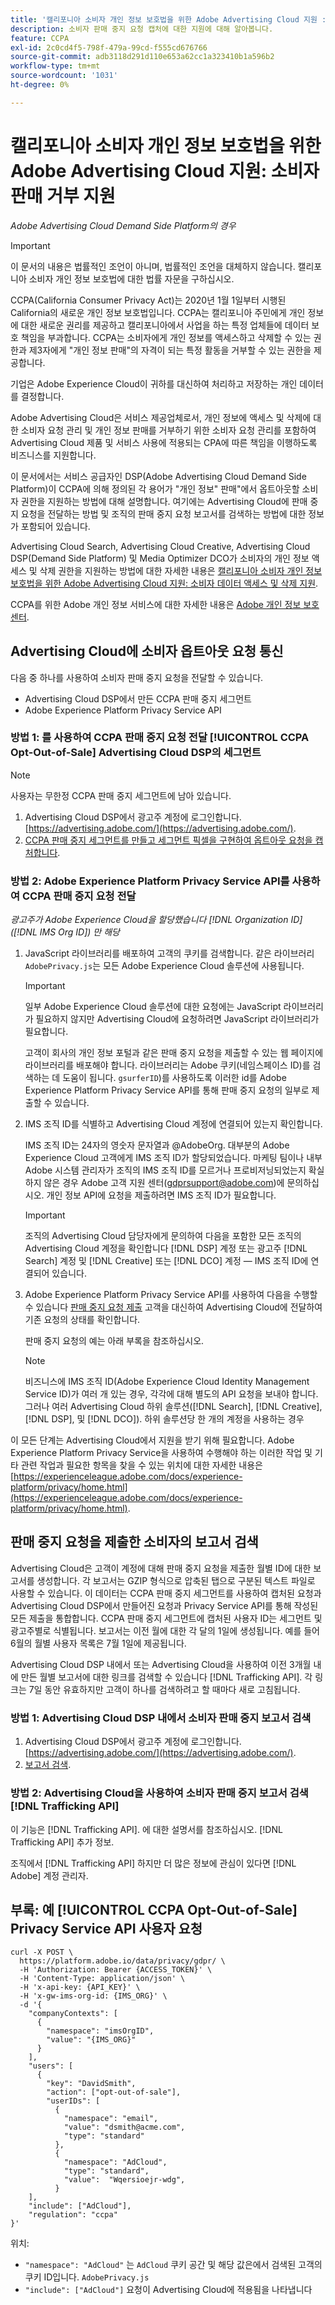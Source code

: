 ```yaml
---
title: '캘리포니아 소비자 개인 정보 보호법을 위한 Adobe Advertising Cloud 지원 : 소비자 판매 중지 지원'
description: 소비자 판매 중지 요청 캡처에 대한 지원에 대해 알아봅니다.
feature: CCPA
exl-id: 2c0cd4f5-798f-479a-99cd-f555cd676766
source-git-commit: adb3118d291d110e653a62cc1a323410b1a596b2
workflow-type: tm+mt
source-wordcount: '1031'
ht-degree: 0%

---
```


# 캘리포니아 소비자 개인 정보 보호법을 위한 Adobe Advertising Cloud 지원: 소비자 판매 거부 지원

*Adobe Advertising Cloud Demand Side Platform의 경우*

>[!IMPORTANT]
>
>이 문서의 내용은 법률적인 조언이 아니며, 법률적인 조언을 대체하지 않습니다. 캘리포니아 소비자 개인 정보 보호법에 대한 법률 자문을 구하십시오.

CCPA(California Consumer Privacy Act)는 2020년 1월 1일부터 시행된 California의 새로운 개인 정보 보호법입니다. CCPA는 캘리포니아 주민에게 개인 정보에 대한 새로운 권리를 제공하고 캘리포니아에서 사업을 하는 특정 업체들에 데이터 보호 책임을 부과합니다. CCPA는 소비자에게 개인 정보를 액세스하고 삭제할 수 있는 권한과 제3자에게 &quot;개인 정보 판매&quot;의 자격이 되는 특정 활동을 거부할 수 있는 권한을 제공합니다.

기업은 Adobe Experience Cloud이 귀하를 대신하여 처리하고 저장하는 개인 데이터를 결정합니다.

Adobe Advertising Cloud은 서비스 제공업체로서, 개인 정보에 액세스 및 삭제에 대한 소비자 요청 관리 및 개인 정보 판매를 거부하기 위한 소비자 요청 관리를 포함하여 Advertising Cloud 제품 및 서비스 사용에 적용되는 CPA에 따른 책임을 이행하도록 비즈니스를 지원합니다.

이 문서에서는 서비스 공급자인 DSP(Adobe Advertising Cloud Demand Side Platform)이 CCPA에 의해 정의된 각 용어가 &quot;개인 정보&quot; 판매&quot;에서 옵트아웃할 소비자 권한을 지원하는 방법에 대해 설명합니다. 여기에는 Advertising Cloud에 판매 중지 요청을 전달하는 방법 및 조직의 판매 중지 요청 보고서를 검색하는 방법에 대한 정보가 포함되어 있습니다.

Advertising Cloud Search, Advertising Cloud Creative, Advertising Cloud DSP(Demand Side Platform) 및 Media Optimizer DCO가 소비자의 개인 정보 액세스 및 삭제 권한을 지원하는 방법에 대한 자세한 내용은 [캘리포니아 소비자 개인 정보 보호법을 위한 Adobe Advertising Cloud 지원: 소비자 데이터 액세스 및 삭제 지원](/help/privacy/ad-cloud-ccpa-access-delete.md).

CCPA를 위한 Adobe 개인 정보 서비스에 대한 자세한 내용은 [Adobe 개인 정보 보호 센터](https://www.adobe.com/privacy/ccpa.html).

## Advertising Cloud에 소비자 옵트아웃 요청 통신

다음 중 하나를 사용하여 소비자 판매 중지 요청을 전달할 수 있습니다.

* Advertising Cloud DSP에서 만든 CCPA 판매 중지 세그먼트
* Adobe Experience Platform Privacy Service API

### 방법 1: 를 사용하여 CCPA 판매 중지 요청 전달 [!UICONTROL CCPA Opt-Out-of-Sale] Advertising Cloud DSP의 세그먼트

>[!NOTE]
>
>사용자는 무한정 CCPA 판매 중지 세그먼트에 남아 있습니다.

1. Advertising Cloud DSP에서 광고주 계정에 로그인합니다. [https://advertising.adobe.com/](https://advertising.adobe.com/).
1. [CCPA 판매 중지 세그먼트를 만들고 세그먼트 픽셀을 구현하여 옵트아웃 요청을 캡처합니다](/help/dsp/audiences/ccpa-opt-out-segment-create.md).

### 방법 2: Adobe Experience Platform Privacy Service API를 사용하여 CCPA 판매 중지 요청 전달

*광고주가 Adobe Experience Cloud을 할당했습니다 [!DNL Organization ID] ([!DNL IMS Org ID]) 만 해당*

1. JavaScript 라이브러리를 배포하여 고객의 쿠키를 검색합니다. 같은 라이브러리 `AdobePrivacy.js`는 모든 Adobe Experience Cloud 솔루션에 사용됩니다.

   >[!IMPORTANT]
   >
   >일부 Adobe Experience Cloud 솔루션에 대한 요청에는 JavaScript 라이브러리가 필요하지 않지만 Advertising Cloud에 요청하려면 JavaScript 라이브러리가 필요합니다.

   고객이 회사의 개인 정보 포털과 같은 판매 중지 요청을 제출할 수 있는 웹 페이지에 라이브러리를 배포해야 합니다. 라이브러리는 Adobe 쿠키(네임스페이스 ID)를 검색하는 데 도움이 됩니다. `gsurferID`)를 사용하도록 이러한 id를 Adobe Experience Platform Privacy Service API를 통해 판매 중지 요청의 일부로 제출할 수 있습니다.

1. IMS 조직 ID를 식별하고 Advertising Cloud 계정에 연결되어 있는지 확인합니다.

   IMS 조직 ID는 24자의 영숫자 문자열과 @AdobeOrg. 대부분의 Adobe Experience Cloud 고객에게 IMS 조직 ID가 할당되었습니다. 마케팅 팀이나 내부 Adobe 시스템 관리자가 조직의 IMS 조직 ID를 모르거나 프로비저닝되었는지 확실하지 않은 경우 Adobe 고객 지원 센터(gdprsupport@adobe.com)에 문의하십시오. 개인 정보 API에 요청을 제출하려면 IMS 조직 ID가 필요합니다.

   >[!IMPORTANT]
   >
   >조직의 Advertising Cloud 담당자에게 문의하여 다음을 포함한 모든 조직의 Advertising Cloud 계정을 확인합니다 [!DNL DSP] 계정 또는 광고주 [!DNL Search] 계정 및 [!DNL Creative] 또는 [!DNL DCO] 계정 — IMS 조직 ID에 연결되어 있습니다.

1. Adobe Experience Platform Privacy Service API를 사용하여 다음을 수행할 수 있습니다 [판매 중지 요청 제출](https://experienceleague.adobe.com/docs/experience-platform/privacy/api/consent.html) 고객을 대신하여 Advertising Cloud에 전달하여 기존 요청의 상태를 확인합니다.

   판매 중지 요청의 예는 아래 부록을 참조하십시오.

   >[!NOTE]
   비즈니스에 IMS 조직 ID(Adobe Experience Cloud Identity Management Service ID)가 여러 개 있는 경우, 각각에 대해 별도의 API 요청을 보내야 합니다. 그러나 여러 Advertising Cloud 하위 솔루션([!DNL Search], [!DNL Creative], [!DNL DSP], 및 [!DNL DCO]). 하위 솔루션당 한 개의 계정을 사용하는 경우

이 모든 단계는 Advertising Cloud에서 지원을 받기 위해 필요합니다. Adobe Experience Platform Privacy Service을 사용하여 수행해야 하는 이러한 작업 및 기타 관련 작업과 필요한 항목을 찾을 수 있는 위치에 대한 자세한 내용은 [https://experienceleague.adobe.com/docs/experience-platform/privacy/home.html](https://experienceleague.adobe.com/docs/experience-platform/privacy/home.html).

## 판매 중지 요청을 제출한 소비자의 보고서 검색

Advertising Cloud은 고객이 계정에 대해 판매 중지 요청을 제출한 월별 ID에 대한 보고서를 생성합니다. 각 보고서는 GZIP 형식으로 압축된 탭으로 구분된 텍스트 파일로 사용할 수 있습니다. 이 데이터는 CCPA 판매 중지 세그먼트를 사용하여 캡처된 요청과 Advertising Cloud DSP에서 만들어진 요청과 Privacy Service API를 통해 작성된 모든 제출을 통합합니다. CCPA 판매 중지 세그먼트에 캡처된 사용자 ID는 세그먼트 및 광고주별로 식별됩니다. 보고서는 이전 월에 대한 각 달의 1일에 생성됩니다. 예를 들어 6월의 월별 사용자 목록은 7월 1일에 제공됩니다.

Advertising Cloud DSP 내에서 또는 Advertising Cloud을 사용하여 이전 3개월 내에 만든 월별 보고서에 대한 링크를 검색할 수 있습니다 [!DNL Trafficking API]. 각 링크는 7일 동안 유효하지만 고객이 하나를 검색하려고 할 때마다 새로 고침됩니다.

### 방법 1: Advertising Cloud DSP 내에서 소비자 판매 중지 보고서 검색

1. Advertising Cloud DSP에서 광고주 계정에 로그인합니다. [https://advertising.adobe.com/](https://advertising.adobe.com/).
1. [보고서 검색](/help/dsp/audiences/ccpa-opt-out-segment-report-retrieve.md).

### 방법 2: Advertising Cloud을 사용하여 소비자 판매 중지 보고서 검색 [!DNL Trafficking API]

이 기능은 [!DNL Trafficking API]. 에 대한 설명서를 참조하십시오. [!DNL Trafficking API] 추가 정보.

조직에서 [!DNL Trafficking API] 하지만 더 많은 정보에 관심이 있다면 [!DNL Adobe] 계정 관리자.

## 부록: 예 [!UICONTROL CCPA Opt-Out-of-Sale] Privacy Service API 사용자 요청

```
curl -X POST \
  https://platform.adobe.io/data/privacy/gdpr/ \
  -H 'Authorization: Bearer {ACCESS_TOKEN}' \
  -H 'Content-Type: application/json' \
  -H 'x-api-key: {API_KEY}' \
  -H 'x-gw-ims-org-id: {IMS_ORG}' \
  -d '{
    "companyContexts": [
      {
        "namespace": "imsOrgID",
        "value": "{IMS_ORG}"
      }
    ],
    "users": [
      {
        "key": "DavidSmith",
        "action": ["opt-out-of-sale"],
        "userIDs": [
          {
            "namespace": "email",
            "value": "dsmith@acme.com",
            "type": "standard"
          },
          {
            "namespace": "AdCloud",
            "type": "standard",
            "value":  "Wqersioejr-wdg",
          }
    ],
    "include": ["AdCloud"],
    "regulation": "ccpa"
}'
```

위치:

* `"namespace": "AdCloud"` 는 `AdCloud` 쿠키 공간 및 해당 값은에서 검색된 고객의 쿠키 ID입니다. `AdobePrivacy.js`
* `"include": ["AdCloud"]` 요청이 Advertising Cloud에 적용됨을 나타냅니다
